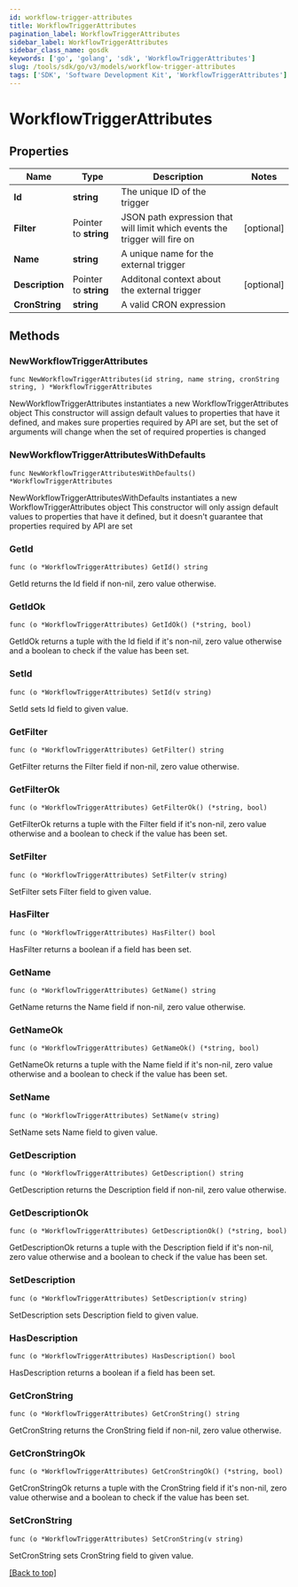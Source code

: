 ```yaml
---
id: workflow-trigger-attributes
title: WorkflowTriggerAttributes
pagination_label: WorkflowTriggerAttributes
sidebar_label: WorkflowTriggerAttributes
sidebar_class_name: gosdk
keywords: ['go', 'golang', 'sdk', 'WorkflowTriggerAttributes'] 
slug: /tools/sdk/go/v3/models/workflow-trigger-attributes
tags: ['SDK', 'Software Development Kit', 'WorkflowTriggerAttributes']
---
```


# WorkflowTriggerAttributes

## Properties

Name | Type | Description | Notes
------------ | ------------- | ------------- | -------------
**Id** | **string** | The unique ID of the trigger | 
**Filter** | Pointer to **string** | JSON path expression that will limit which events the trigger will fire on | [optional] 
**Name** | **string** | A unique name for the external trigger | 
**Description** | Pointer to **string** | Additonal context about the external trigger | [optional] 
**CronString** | **string** | A valid CRON expression | 

## Methods

### NewWorkflowTriggerAttributes

`func NewWorkflowTriggerAttributes(id string, name string, cronString string, ) *WorkflowTriggerAttributes`

NewWorkflowTriggerAttributes instantiates a new WorkflowTriggerAttributes object
This constructor will assign default values to properties that have it defined,
and makes sure properties required by API are set, but the set of arguments
will change when the set of required properties is changed

### NewWorkflowTriggerAttributesWithDefaults

`func NewWorkflowTriggerAttributesWithDefaults() *WorkflowTriggerAttributes`

NewWorkflowTriggerAttributesWithDefaults instantiates a new WorkflowTriggerAttributes object
This constructor will only assign default values to properties that have it defined,
but it doesn't guarantee that properties required by API are set

### GetId

`func (o *WorkflowTriggerAttributes) GetId() string`

GetId returns the Id field if non-nil, zero value otherwise.

### GetIdOk

`func (o *WorkflowTriggerAttributes) GetIdOk() (*string, bool)`

GetIdOk returns a tuple with the Id field if it's non-nil, zero value otherwise
and a boolean to check if the value has been set.

### SetId

`func (o *WorkflowTriggerAttributes) SetId(v string)`

SetId sets Id field to given value.


### GetFilter

`func (o *WorkflowTriggerAttributes) GetFilter() string`

GetFilter returns the Filter field if non-nil, zero value otherwise.

### GetFilterOk

`func (o *WorkflowTriggerAttributes) GetFilterOk() (*string, bool)`

GetFilterOk returns a tuple with the Filter field if it's non-nil, zero value otherwise
and a boolean to check if the value has been set.

### SetFilter

`func (o *WorkflowTriggerAttributes) SetFilter(v string)`

SetFilter sets Filter field to given value.

### HasFilter

`func (o *WorkflowTriggerAttributes) HasFilter() bool`

HasFilter returns a boolean if a field has been set.

### GetName

`func (o *WorkflowTriggerAttributes) GetName() string`

GetName returns the Name field if non-nil, zero value otherwise.

### GetNameOk

`func (o *WorkflowTriggerAttributes) GetNameOk() (*string, bool)`

GetNameOk returns a tuple with the Name field if it's non-nil, zero value otherwise
and a boolean to check if the value has been set.

### SetName

`func (o *WorkflowTriggerAttributes) SetName(v string)`

SetName sets Name field to given value.


### GetDescription

`func (o *WorkflowTriggerAttributes) GetDescription() string`

GetDescription returns the Description field if non-nil, zero value otherwise.

### GetDescriptionOk

`func (o *WorkflowTriggerAttributes) GetDescriptionOk() (*string, bool)`

GetDescriptionOk returns a tuple with the Description field if it's non-nil, zero value otherwise
and a boolean to check if the value has been set.

### SetDescription

`func (o *WorkflowTriggerAttributes) SetDescription(v string)`

SetDescription sets Description field to given value.

### HasDescription

`func (o *WorkflowTriggerAttributes) HasDescription() bool`

HasDescription returns a boolean if a field has been set.

### GetCronString

`func (o *WorkflowTriggerAttributes) GetCronString() string`

GetCronString returns the CronString field if non-nil, zero value otherwise.

### GetCronStringOk

`func (o *WorkflowTriggerAttributes) GetCronStringOk() (*string, bool)`

GetCronStringOk returns a tuple with the CronString field if it's non-nil, zero value otherwise
and a boolean to check if the value has been set.

### SetCronString

`func (o *WorkflowTriggerAttributes) SetCronString(v string)`

SetCronString sets CronString field to given value.



[[Back to top]](#) 



